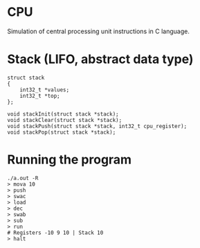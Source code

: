 # CPU 
Simulation of central processing unit instructions in C language.

# Stack (LIFO, abstract data type)
```
struct stack
{
    int32_t *values;
    int32_t *top;
};
```

```
void stackInit(struct stack *stack);
void stackClear(struct stack *stack);
void stackPush(struct stack *stack, int32_t cpu_register);
void stackPop(struct stack *stack);
```

# Running the program
```
./a.out -R
> mova 10
> push
> swac
> load
> dec
> swab
> sub
> run
# Registers -10 9 10 | Stack 10
> halt
```
